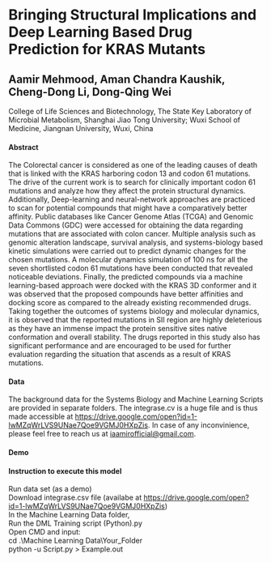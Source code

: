 # **Bringing Structural Implications and Deep Learning Based Drug Prediction for KRAS Mutants**

## Aamir Mehmood, Aman Chandra Kaushik, Cheng-Dong Li, Dong-Qing Wei

College of Life Sciences and Biotechnology, The State Key Laboratory of Microbial Metabolism, Shanghai Jiao Tong University; 
Wuxi School of Medicine, Jiangnan University, Wuxi, China

#### Abstract
The Colorectal cancer is considered as one of the leading causes of death that is linked with the KRAS harboring codon 13 and 
codon 61 mutations. The drive of the current work is to search for clinically important codon 61 mutations and analyze how they affect the 
protein structural dynamics. Additionally, Deep-learning and neural-network approaches are practiced to scan for potential compounds that
might have a comparatively better affinity. Public databases like Cancer Genome Atlas (TCGA) and Genomic Data Commons (GDC) were accessed 
for obtaining the data regarding mutations that are associated with colon cancer. Multiple analysis such as genomic alteration landscape, 
survival analysis, and systems-biology based kinetic simulations were carried out to predict dynamic changes for the chosen mutations. 
A molecular dynamics simulation of 100 ns for all the seven shortlisted codon 61 mutations have been conducted that revealed noticeable 
deviations. Finally, the predicted compounds via a machine learning-based approach were docked with the KRAS 3D conformer and it was 
observed that the proposed compounds have better affinities and docking score as compared to the already existing recommended drugs. 
Taking together the outcomes of systems biology and molecular dynamics, it is observed that the reported mutations in SII region are 
highly deleterious as they have an immense impact the protein sensitive sites native conformation and overall stability. The drugs 
reported in this study also has significant performance and are encouraged to be used for further evaluation regarding the situation 
that ascends as a result of KRAS mutations.


#### Data
The background data for the Systems Biology and Machine Learning Scripts are provided in separate folders.
The integrase.cv is a huge file and is thus made accessible at https://drive.google.com/open?id=1-lwMZqWrLVS9UNae7Qoe9VGMJ0HXpZis.
In case of any inconvinience, please feel free to reach us at iaamirofficial@gmail.com.

#### Demo
#### Instruction to execute this model
Run data set (as a demo)  
Download integrase.csv file (availabe at https://drive.google.com/open?id=1-lwMZqWrLVS9UNae7Qoe9VGMJ0HXpZis)  
In the Machine Learning Data folder,  
Run the DML Training script (Python).py  
Open CMD and input:  
cd .\Machine Learning Data\Your_Folder  
python -u Script.py > Example.out  








